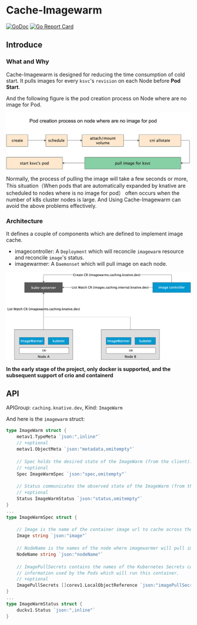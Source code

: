 # Cache-Imagewarm

[![GoDoc](https://godoc.org/knative.dev/sample-controller?status.svg)](https://godoc.org/knative.dev/sample-controller)
[![Go Report Card](https://goreportcard.com/badge/knative/sample-controller)](https://goreportcard.com/report/knative/sample-controller)

## Introduce

### What and Why
Cache-Imagewarm is designed for reducing the time consumption of cold start. 
It pulls images for every `ksvc`'s `revision` on each Node before **Pod Start**.

And the following figure is the pod creation process on Node where are no image for Pod.

![](./docs/podstart.png)

Normally, the process of pulling the image will take a few seconds or more,
This situation（When pods that are automatically expanded by knative are scheduled to nodes where is no image for pod）
often occurs when the number of k8s cluster nodes is large. 
And Using Cache-Imagewarm can avoid the above problems effectively.

### Architecture

It defines a couple of components which are defined to implement image cache.
- imagecontroller: A `Deployment` which will reconcile `imagewarm` resource and reconcile `image`'s status. 
- imagewarmer: A `Daemonset` which will pull image on each node.

![](./docs/controller.png)


**In the early stage of the project, only docker is supported, 
and the subsequent support of crio and containerd**

## API

APIGroup: `caching.knative.dev`, Kind: `ImageWarm`

And here is the `imagewarm` struct:

```go
type ImageWarm struct {
	metav1.TypeMeta `json:",inline"`
	// +optional
	metav1.ObjectMeta `json:"metadata,omitempty"`

	// Spec holds the desired state of the ImageWarm (from the client).
	// +optional
	Spec ImageWarmSpec `json:"spec,omitempty"`

	// Status communicates the observed state of the ImageWarm (from the reconciler).
	// +optional
	Status ImageWarmStatus `json:"status,omitempty"`
}
...
type ImageWarmSpec struct {

	// Image is the name of the container image url to cache across the cluster.
	Image string `json:"image"`

	// NodeName is the names of the node where imagewarmer will pull image.
	NodeName string `json:"nodeName"`

	// ImagePullSecrets contains the names of the Kubernetes Secrets containing login
	// information used by the Pods which will run this container.
	// +optional
	ImagePullSecrets []corev1.LocalObjectReference `json:"imagePullSecrets,omitempty"`
}
...
type ImageWarmStatus struct {
	duckv1.Status `json:",inline"`
}
```
